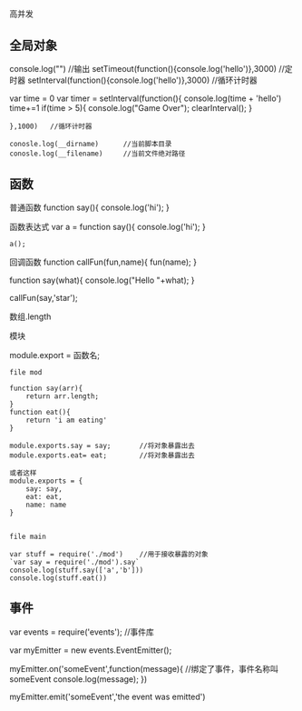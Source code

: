 ##

高并发



## 全局对象

console.log("")     //输出
setTimeout(function(){console.log('hello')},3000)   //定时器
setInterval(function(){console.log('hello')},3000)   //循环计时器



var time = 0
var timer = setInterval(function(){
        console.log(time + 'hello')
        time+=1
        if(time > 5){
            console.log("Game Over");
            clearInterval();
        }

    },1000)   //循环计时器


```
conosle.log(__dirname)      //当前脚本目录
conosle.log(__filename)     //当前文件绝对路径
```



## 函数

普通函数
    function say(){
        console.log('hi');
    }

函数表达式
    var a = function say(){
        console.log('hi');
    }

    a(); 


回调函数
function callFun(fun,name){
    fun(name);
}

function say(what){
    console.log("Hello "+what);
}

callFun(say,'star');



数组.length



模块

module.export = 函数名;


```
file mod

function say(arr){
    return arr.length;
}
function eat(){
    return 'i am eating'
}

module.exports.say = say;       //将对象暴露出去
module.exports.eat= eat;        //将对象暴露出去

或者这样
module.exports = {
    say: say,
    eat: eat,
    name: name
}


file main

var stuff = require('./mod')    //用于接收暴露的对象
`var say = require('./mod').say`
console.log(stuff.say(['a','b']))
console.log(stuff.eat())
```


## 事件

var events = require('events');         //事件库

var myEmitter = new events.EventEmitter();

myEmitter.on('someEvent',function(message){     //绑定了事件，事件名称叫 someEvent
    console.log(message);
})  


myEmitter.emit('someEvent','the event was emitted')

